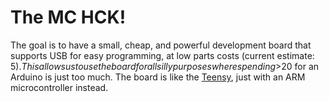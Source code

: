# The MC HCK!

The goal is to have a small, cheap, and powerful development board
that supports USB for easy programming, at low parts costs (current
estimate: $5). This allows us to use the board for all silly purposes
where spending >$20 for an Arduino is just too much. The board is like
the [Teensy](http://pjrc.com/teensy/index.html), just with an ARM
microcontroller instead.
